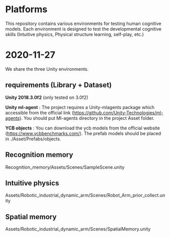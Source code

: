 # Platforms
This repository contains various environments for testing human cognitive models. Each environment is designed to test the developmental cognitive skills (Intuitive physics, Physical structure learning, self-play, etc.)


# 2020-11-27
We share the three Unity environments. 

## requirements (Library + Dataset)
**Unity 2018.3.0f2** (only tested on 3.0f2)

**Unity ml-agent** : The project requires a Unity-mlagents package which accessible from the official link (https://github.com/Unity-Technologies/ml-agents). You should put Ml-agents directory in the project Asset folder. 

**YCB objects**    : You can download the ycb models from the official website (https://www.ycbbenchmarks.com/). The prefab models should be placed in ./Asset/Prefabs/objects.


## Recognition memory
Recognition_memory/Assets/Scenes/SampleScene.unity

## Intuitive physics
Assets/Robotic_industrial_dynamic_arm/Scenes/Robot_Arm_prior_collect.unity

## Spatial memory
Assets/Robotic_industrial_dynamic_arm/Scenes/SpatialMemory.unity



